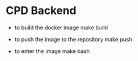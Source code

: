 # CPD Backend

- to build the docker image
  make build

- to push the image to the repository
  make push

- to enter the image
  make bash

